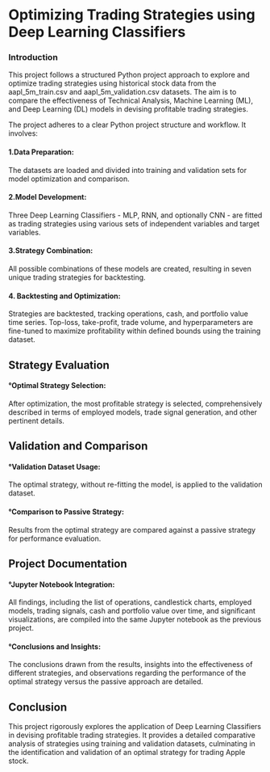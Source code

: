 # Optimizing Trading Strategies using Deep Learning Classifiers

### Introduction

This project follows a structured Python project approach to explore and optimize trading strategies using historical stock data from the aapl_5m_train.csv and aapl_5m_validation.csv datasets. The aim is to compare the effectiveness of Technical Analysis, Machine Learning (ML), and Deep Learning (DL) models in devising profitable trading strategies.


The project adheres to a clear Python project structure and workflow. It involves:

#### 1.Data Preparation:

The datasets are loaded and divided into training and validation sets for model optimization and comparison.

#### 2.Model Development: 

Three Deep Learning Classifiers - MLP, RNN, and optionally CNN - are fitted as trading strategies using various sets of independent variables and target variables.

#### 3.Strategy Combination:

All possible combinations of these models are created, resulting in seven unique trading strategies for backtesting.

#### 4. Backtesting and Optimization: 

Strategies are backtested, tracking operations, cash, and portfolio value time series. Top-loss, take-profit, trade volume, and hyperparameters are fine-tuned to maximize profitability within defined bounds using the training dataset.

## Strategy Evaluation

#### °Optimal Strategy Selection: 

After optimization, the most profitable strategy is selected, comprehensively described in terms of employed models, trade signal generation, and other pertinent details.

## Validation and Comparison

#### °Validation Dataset Usage: 

The optimal strategy, without re-fitting the model, is applied to the validation dataset.

#### °Comparison to Passive Strategy: 

Results from the optimal strategy are compared against a passive strategy for performance evaluation.

## Project Documentation

#### °Jupyter Notebook Integration: 

All findings, including the list of operations, candlestick charts, employed models, trading signals, cash and portfolio value over time, and significant visualizations, are compiled into the same Jupyter notebook as the previous project.

#### °Conclusions and Insights:

The conclusions drawn from the results, insights into the effectiveness of different strategies, and observations regarding the performance of the optimal strategy versus the passive approach are detailed.

## Conclusion
This project rigorously explores the application of Deep Learning Classifiers in devising profitable trading strategies. It provides a detailed comparative analysis of strategies using training and validation datasets, culminating in the identification and validation of an optimal strategy for trading Apple stock.



